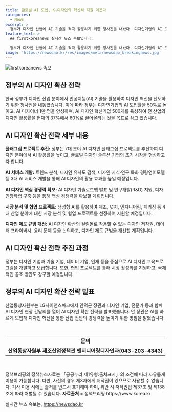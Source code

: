 ```yaml
---
title: 글로벌 AI 도입, K-디자인의 혁신적 지원 이끈다
categories:
  - News
excerpt: >
  정부가 디자인 산업에 AI 기술을 적극 활용하기 위한 청사진을 내놨다. 디자인기업의 AI 도입률을 50%로 끌어올리고, AI 디자이너 1만 명 양성, AI 디자인 혁신기업 500개를 육성하는 계획이다. 이를 위해 AI 디자인 확산 전략을 발표하며, 7대 분야 AI 디자인 플래그십 프로젝트를 추진하고, AI 디자인의 활용률을 60%로 끌어올리기 위한 다양한 계획을 세우고 있다. 또한 국제적인 협력 방안도 모색 중이며, 산업부는 AI시대에 뒤처지지 않도록 이번 전략을 추진할 계획이다.
feature_text: >
  ## firstkoreanews 실시간 뉴스 속보입니다.

  정부가 디자인 산업에 AI 기술을 적극 활용하기 위한 청사진을 내놨다. 디자인기업의 AI 도입률을 50%로 끌어올리고, AI 디자이너 1만 명 양성, AI 디자인 혁신기업 500개를 육성하는 계획이다. 이를 위해 AI 디자인 확산 전략을 발표하며, 7대 분야 AI 디자인 플래그십 프로젝트를 추진하고, AI 디자인의 활용률을 60%로 끌어올리기 위한 다양한 계획을 세우고 있다. 또한 국제적인 협력 방안도 모색 중이며, 산업부는 AI시대에 뒤처지지 않도록 이번 전략을 추진할 계획이다.
image: 'https://newsdao.kr/res/images/meta/newsdao_breakingnews.jpg'
---
```


<p><img src="https://newsdao.kr/res/images/meta/newsdao_breakingnews.jpg" alt="firstkoreanews 속보" /></p>

<h2 data-ke-size="size26">정부의 AI 디자인 확산 전략</h2>

<p data-ke-size="size16">한국 정부가 디자인 산업 분야에서 인공지능(AI) 기술을 활용하여 디자인 혁신을 선도하기 위한 청사진을 내놓았습니다. 이에 따라 정부는 디자인기업의 AI 도입률을 50%로 높이고, AI 디자이너 1만 명을 양성하며, AI 디자인 혁신기업 500개를 육성하여 전 산업의 디자인 활용률을 현재의 37%에서 60%로 끌어올리는 것을 목표로 삼고 있습니다.</p>

<h2 data-ke-size="size26">AI 디자인 확산 전략 세부 내용</h2>

<p data-ke-size="size16"><b>플래그십 프로젝트 추진:</b> 정부는 7대 분야 AI 디자인 플래그십 프로젝트를 추진하여 디자인 분야에서 AI 활용률을 높이고, 글로벌 디자인 솔루션 기업의 초기 시장을 형성하고자 합니다.</p>

<p data-ke-size="size16"><b>AI 서비스 개발:</b> 트렌드 분석, 디자인 유사도 검색, 디자인 지식·연구 특화 경량언어모델 등 3대 AI 서비스 개발을 통해 AI 디자인의 활용 효과를 높일 예정입니다.</p>

<p data-ke-size="size16"><b>AI 디자인 핵심 경쟁력 확보:</b> AI 디자인 기술로드맵 발표 및 연구개발(R&D) 지원, 디자인창작랩 구축 등을 통해 핵심 경쟁력을 확보할 계획입니다.</p>

<p data-ke-size="size16"><b>시장 분석 및 협업 프로젝트:</b> 생성형 AI를 활용하여 제조, 넛지, 엔지니어링, 패키징 등 4대 산업 분야에 대한 시장 분석 및 협업 프로젝트를 선정하여 지원할 예정입니다.</p>

<p data-ke-size="size16"><b>디자인 제도 규범 개선:</b> AI 디자인 확산의 걸림돌로 작용할 수 있는 디자인 저작권, 데이터 프라이버시, 윤리 문제 등을 논의하고, 디자인 제도 규범을 개선할 계획입니다.</p>

<h2 data-ke-size="size26">AI 디자인 확산 전략 추진 과정</h2>

<p data-ke-size="size16">정부는 디자인 기업과 기술 기업, 데이터 기업, 인재 등을 중심으로 AI 디자인 교육프로그램을 개발하고 보급합니다. 또한, 협업 프로젝트를 통해 시장 활성화를 지원하고, 국제적인 공조 방안도 강구할 예정입니다.</p>

<h2 data-ke-size="size26">정부의 AI 디자인 확산 전략 발표</h2>

<p data-ke-size="size16">산업통상자원부는 LG사이언스파크에서 안덕근 장관과 디자인 기업, 전문가 등과 함께 AI 디자인 현장 간담회를 열어 AI 디자인 확산 전략을 발표했습니다. 안 장관은 AI를 빠르게 도입해 디자인 혁신을 통한 산업 전반의 경쟁력을 높이기 위한 방침을 밝혔습니다.</p>

<p data-ke-size="size16">&nbsp;</p>

<table>
<tbody>
<tr>
<td style="text-align: center; height: 17px;"><b>문의</b></td>
</tr>
<tr>
<td style="text-align: center; height: 17px;"><b>산업통상자원부 제조산업정책관 엔지니어링디자인과(043-203-4343)</b></td>
</tr>
</tbody>
</table>

<p data-ke-size="size16">&nbsp;</p>

<p data-ke-size="size16">정책브리핑의 정책뉴스자료는 「공공누리 제1유형:출처표시」의 조건에 따라 자유롭게 이용이 가능합니다. 다만, 사진의 경우 제3자에게 저작권이 있으므로 사용할 수 없습니다. 기사 이용 시에는 출처를 반드시 표기해야 하며, 위반 시 저작권법 제37조 및 제138조에 따라 처벌될 수 있습니다. <b>자료출처</b> = 정책브리핑 https://www.korea.kr</p>
실시간 뉴스 속보는, <a href="https://newsdao.kr" rel="dofollow">https://newsdao.kr</a>



